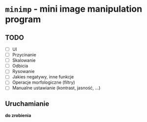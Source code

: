 # `minimp` - mini image manipulation program

## TODO

- [ ] UI
- [ ] Przycinanie
- [ ] Skalowanie
- [ ] Odbicia
- [ ] Rysowanie
- [ ] Jakies negatywy, inne funkcje
- [ ] Operacje morfologiczne (filtry)
- [ ] Manualne ustawianie (kontrast, jasność, ...)

## Uruchamianie

**do zrobienia**
